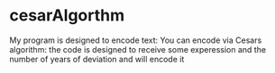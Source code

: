 # cesarAlgorthm
My program is designed to encode text:
You can encode via Cesars algorithm:
the code is designed to receive some experession and the number of years of deviation and will encode it
